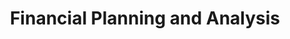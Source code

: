 ---
title:  "Financial Planning and Analysis"
categories: [Finance-and-Accounting]
intro: Developing and supporting measurement and improvements plans for the right set of metrics, measures, and analysis in organizations.
---